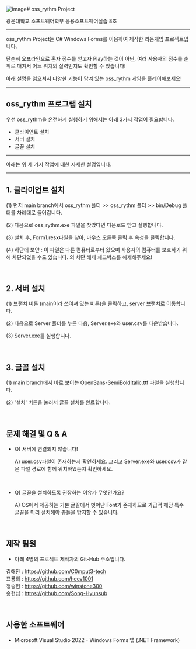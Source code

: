 ![image](https://github.com/winstone300/2024KWU_T8/assets/77767753/c0d4dd04-453b-427b-a0a3-49fd8e7adac3)# oss_rythm Project

광운대학교 소프트웨어학부 응용소프트웨어실습 8조

----


oss_rythm Project는 C&#35; Windows Forms를 이용하여 제작한 리듬게임 프로젝트입니다. <br>

단순히 오프라인으로 혼자 점수를 얻고자 Play하는 것이 아닌, 여러 사용자의 점수를 순위로 매겨서 어느 위치의 실력인지도 확인할 수 있습니다!

아래 설명을 읽으셔서 다양한 기능이 담겨 있는 oss_rythm 게임을 플레이해보세요!

----
## oss_rythm 프로그램 설치

우선 oss_rythm을 온전하게 실행하기 위해서는 아래 3가지 작업이 필요합니다.

* 클라이언트 설치
* 서버 설치
* 글꼴 설치

  
----

아래는 위 세 가지 작업에 대한 자세한 설명입니다.

----

## 1. 클라이언트 설치

 (1) 먼저 main branch에서 oss_rythm 폴더 >> oss_rythm 폴더 >> bin/Debug 폴더를 차례대로 들어갑니다.

 (2) 다음으로 oss_rythm.exe 파일을 찾았다면 다운로드 받고 실행합니다.

 (3) 설치 후, Form1.resx파일을 찾아, 마우스 오른쪽 클릭 후 속성을 클릭합니다.

 (4) 하단에 보안 : 이 파일은 다른 컴퓨터로부터 왔으며 사용자의 컴퓨터를 보호하기 위해 차단되었을 수도 있습니다. 의 차단 해제 체크박스를 해제해주세요!
 

<br>

## 2. 서버 설치
 
 (1) 브랜치 버튼 (main이라 쓰여져 있는 버튼)을 클릭하고, server 브랜치로 이동합니다.

 (2) 다음으로 Server 폴더를 누른 다음, Server.exe와 user.csv를 다운받습니다.

 (3) Server.exe를 실행합니다.

<br>

## 3. 글꼴 설치

 (1) main branch에서 바로 보이는 OpenSans-SemiBoldItalic.ttf 파일을 실행합니다.

 (2) '설치' 버튼을 눌러서 글꼴 설치를 완료합니다.

<br>


## 문제 해결 및 Q & A

* Q) 서버에 연결되지 않습니다!

  A) user.csv파일이 존재하는지 확인하세요.
    그리고 Server.exe와 user.csv가 같은 파일 경로에 함께 위치하였는지 확인하세요.
  
<br>

* Q) 글꼴을 설치하도록 권장하는 이유가 무엇인가요?
  
  A) OS에서 제공하는 기본 글꼴에서 벗어난 Font가 존재하므로 가급적 해당 특수 글꼴을 미리 설치해야 충돌을 방지할 수 있습니다.

<br>

## 제작 팀원

* 아래 4명의 프로젝트 제작자의 Git-Hub 주소입니다. <br>


김해찬 : https://github.com/C0mput3-tech <br>
표룡희 : https://github.com/heev1001 <br>
정승현 : https://github.com/winstone300 <br>
송현섭 : https://github.com/Song-Hyunsub <br>

<br>


## 사용한 소프트웨어

* Microsoft Visual Studio 2022 - Windows Forms 앱 (.NET Framework)

